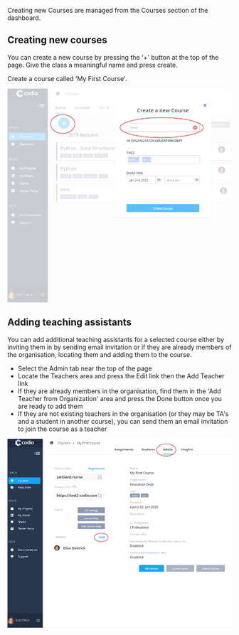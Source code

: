 
Creating new Courses are managed from the Courses section of the dashboard.

## Creating new courses
You can create a new course by pressing the '+' button at the top of the page. Give the class a meaningful name and press create.

Create a course called 'My First Course'.

![](.guides/img/new-class.png)

## Adding teaching assistants
You can add additional teaching assistants for a selected course either by inviting them in by sending email invitation or if they are already members of the organisation, locating them and adding them to the course.

- Select the Admin tab near the top of the page
- Locate the Teachers area and press the Edit link then the Add Teacher link
- If they are already members in the organisation, find them in the 'Add Teacher from Organization' area and press the Done button once you are ready to add them
- If they are not existing teachers in the organisation (or they may be TA's and a student in another course), you can send them an email invitation to join the course as a teacher

![](.guides/img/add-class-teacher.png)



